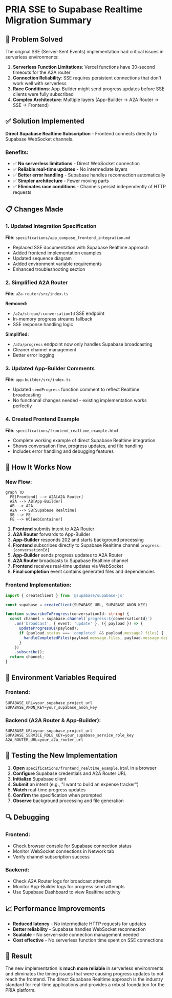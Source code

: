# PRIA SSE to Supabase Realtime Migration Summary

## 🎯 **Problem Solved**

The original SSE (Server-Sent Events) implementation had critical issues in serverless environments:

1. **Serverless Function Limitations**: Vercel functions have 30-second timeouts for the A2A router
2. **Connection Reliability**: SSE requires persistent connections that don't work well with serverless
3. **Race Conditions**: App-Builder might send progress updates before SSE clients were fully subscribed
4. **Complex Architecture**: Multiple layers (App-Builder → A2A Router → SSE → Frontend)

## ✅ **Solution Implemented**

**Direct Supabase Realtime Subscription** - Frontend connects directly to Supabase WebSocket channels.

### **Benefits:**
- ✅ **No serverless limitations** - Direct WebSocket connection
- ✅ **Reliable real-time updates** - No intermediate layers
- ✅ **Better error handling** - Supabase handles reconnection automatically  
- ✅ **Simpler architecture** - Fewer moving parts
- ✅ **Eliminates race conditions** - Channels persist independently of HTTP requests

## 📋 **Changes Made**

### 1. **Updated Integration Specification**
**File**: `specifications/app_compose_frontend_integration.md`

- Replaced SSE documentation with Supabase Realtime approach
- Added frontend implementation examples
- Updated sequence diagram
- Added environment variable requirements
- Enhanced troubleshooting section

### 2. **Simplified A2A Router**
**File**: `a2a-router/src/index.ts`

**Removed:**
- `/a2a/stream/:conversationId` SSE endpoint
- In-memory progress streams fallback
- SSE response handling logic

**Simplified:**
- `/a2a/progress` endpoint now only handles Supabase broadcasting
- Cleaner channel management
- Better error logging

### 3. **Updated App-Builder Comments**
**File**: `app-builder/src/index.ts`

- Updated `sendProgress` function comment to reflect Realtime broadcasting
- No functional changes needed - existing implementation works perfectly

### 4. **Created Frontend Example**
**File**: `specifications/frontend_realtime_example.html`

- Complete working example of direct Supabase Realtime integration
- Shows conversation flow, progress updates, and file handling
- Includes error handling and debugging features

## 🔧 **How It Works Now**

### **New Flow:**
```mermaid
graph TD
  FE[Frontend] --> A2A[A2A Router]
  A2A --> AB[App-Builder]
  AB --> A2A
  A2A --> SB[Supabase Realtime]
  SB --> FE
  FE --> WC[WebContainer]
```

1. **Frontend** submits intent to A2A Router
2. **A2A Router** forwards to App-Builder  
3. **App-Builder** responds 202 and starts background processing
4. **Frontend** subscribes directly to Supabase Realtime channel `progress:{conversationId}`
5. **App-Builder** sends progress updates to A2A Router
6. **A2A Router** broadcasts to Supabase Realtime channel
7. **Frontend** receives real-time updates via WebSocket
8. **Final completion** event contains generated files and dependencies

### **Frontend Implementation:**
```typescript
import { createClient } from '@supabase/supabase-js'

const supabase = createClient(SUPABASE_URL, SUPABASE_ANON_KEY)

function subscribeToProgress(conversationId: string) {
  const channel = supabase.channel(`progress:${conversationId}`)
    .on('broadcast', { event: 'update' }, ({ payload }) => {
      updateProgressUI(payload);
      if (payload.status === 'completed' && payload.message?.files) {
        handleCompletedFiles(payload.message.files, payload.message.dependencies);
      }
    })
    .subscribe();
  return channel;
}
```

## 🚀 **Environment Variables Required**

### **Frontend:**
```env
SUPABASE_URL=your_supabase_project_url
SUPABASE_ANON_KEY=your_supabase_anon_key
```

### **Backend (A2A Router & App-Builder):**
```env
SUPABASE_URL=your_supabase_project_url
SUPABASE_SERVICE_ROLE_KEY=your_supabase_service_role_key
A2A_ROUTER_URL=your_a2a_router_url
```

## 🧪 **Testing the New Implementation**

1. **Open** `specifications/frontend_realtime_example.html` in a browser
2. **Configure** Supabase credentials and A2A Router URL
3. **Initialize** Supabase client
4. **Submit** an intent (e.g., "I want to build an expense tracker")
5. **Watch** real-time progress updates
6. **Confirm** the specification when prompted
7. **Observe** background processing and file generation

## 🔍 **Debugging**

### **Frontend:**
- Check browser console for Supabase connection status
- Monitor WebSocket connections in Network tab
- Verify channel subscription success

### **Backend:**
- Check A2A Router logs for broadcast attempts
- Monitor App-Builder logs for progress send attempts
- Use Supabase Dashboard to view Realtime activity

## 📈 **Performance Improvements**

- **Reduced latency** - No intermediate HTTP requests for updates
- **Better reliability** - Supabase handles WebSocket reconnection
- **Scalable** - No server-side connection management needed
- **Cost effective** - No serverless function time spent on SSE connections

## 🎉 **Result**

The new implementation is **much more reliable** in serverless environments and eliminates the timing issues that were causing progress updates to not reach the frontend. The direct Supabase Realtime approach is the industry standard for real-time applications and provides a robust foundation for the PRIA platform. 